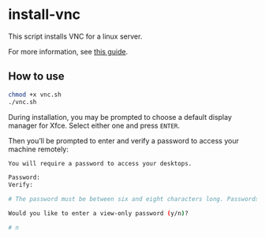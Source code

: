 # install-vnc

This script installs VNC for a linux server.

For more information, see [this guide](https://www.digitalocean.com/community/tutorials/how-to-install-and-configure-vnc-on-ubuntu-20-04).

## How to use

```bash
chmod +x vnc.sh
./vnc.sh
```

During installation, you may be prompted to choose a default display manager for Xfce. Select either one and press `ENTER`.

Then you’ll be prompted to enter and verify a password to access your machine remotely:

```bash
You will require a password to access your desktops.

Password:
Verify:

# The password must be between six and eight characters long. Passwords more than 8 characters will be truncated automatically.

Would you like to enter a view-only password (y/n)?

# n
```
